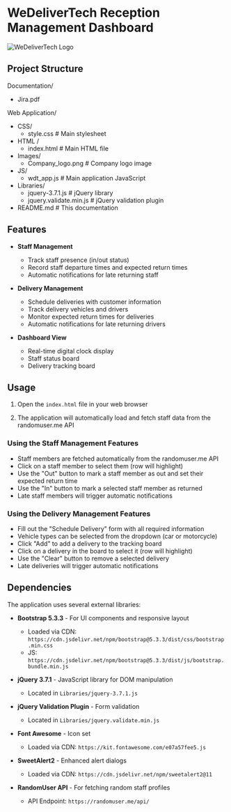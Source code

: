 # WeDeliverTech Reception Management Dashboard

![WeDeliverTech Logo](../Images/Company_logo.png)

## Project Structure

Documentation/
- Jira.pdf

Web Application/
- CSS/
  - style.css          # Main stylesheet
- HTML /
  - index.html         # Main HTML file
- Images/
  - Company_logo.png   # Company logo image
- JS/
  - wdt_app.js         # Main application JavaScript
- Libraries/
  - jquery-3.7.1.js    # jQuery library
  - jquery.validate.min.js # jQuery validation plugin
- README.md            # This documentation

## Features

- **Staff Management**
  - Track staff presence (in/out status)
  - Record staff departure times and expected return times
  - Automatic notifications for late returning staff

- **Delivery Management**
  - Schedule deliveries with customer information
  - Track delivery vehicles and drivers
  - Monitor expected return times for deliveries
  - Automatic notifications for late returning drivers

- **Dashboard View**
  - Real-time digital clock display
  - Staff status board
  - Delivery tracking board

## Usage

1. Open the `index.html` file in your web browser

2. The application will automatically load and fetch staff data from the randomuser.me API

### Using the Staff Management Features

- Staff members are fetched automatically from the randomuser.me API
- Click on a staff member to select them (row will highlight)
- Use the "Out" button to mark a staff member as out and set their expected return time
- Use the "In" button to mark a selected staff member as returned
- Late staff members will trigger automatic notifications

### Using the Delivery Management Features

- Fill out the "Schedule Delivery" form with all required information
- Vehicle types can be selected from the dropdown (car or motorcycle)
- Click "Add" to add a delivery to the tracking board
- Click on a delivery in the board to select it (row will highlight)
- Use the "Clear" button to remove a selected delivery
- Late deliveries will trigger automatic notifications

## Dependencies

The application uses several external libraries:

- **Bootstrap 5.3.3** - For UI components and responsive layout
  - Loaded via CDN: `https://cdn.jsdelivr.net/npm/bootstrap@5.3.3/dist/css/bootstrap.min.css`
  - JS: `https://cdn.jsdelivr.net/npm/bootstrap@5.3.3/dist/js/bootstrap.bundle.min.js`

- **jQuery 3.7.1** - JavaScript library for DOM manipulation
  - Located in `Libraries/jquery-3.7.1.js`

- **jQuery Validation Plugin** - Form validation
  - Located in `Libraries/jquery.validate.min.js`

- **Font Awesome** - Icon set
  - Loaded via CDN: `https://kit.fontawesome.com/e07a57fee5.js`

- **SweetAlert2** - Enhanced alert dialogs
  - Loaded via CDN: `https://cdn.jsdelivr.net/npm/sweetalert2@11`

- **RandomUser API** - For fetching random staff profiles
  - API Endpoint: `https://randomuser.me/api/`